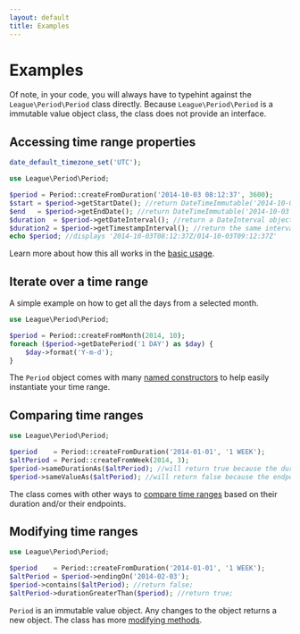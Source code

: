 ```yaml
---
layout: default
title: Examples
---
```


# Examples

Of note, in your code, you will always have to typehint against the `League\Period\Period` class directly. Because `League\Period\Period` is a immutable value object class, the class does not provide an interface.

## Accessing time range properties

~~~php
date_default_timezone_set('UTC');

use League\Period\Period;

$period = Period::createFromDuration('2014-10-03 08:12:37', 3600);
$start = $period->getStartDate(); //return DateTimeImmutable('2014-10-03 08:12:37');
$end   = $period->getEndDate(); //return DateTimeImmutable('2014-10-03 09:12:37');
$duration  = $period->getDateInterval(); //return a DateInterval object
$duration2 = $period->getTimestampInterval(); //return the same interval expressed in seconds.
echo $period; //displays '2014-10-03T08:12:37Z/014-10-03T09:12:37Z'
~~~

Learn more about how this all works in the [basic usage](/overview/).

## Iterate over a time range

A simple example on how to get all the days from a selected month.

~~~php
use League\Period\Period;

$period = Period::createFromMonth(2014, 10);
foreach ($period->getDatePeriod('1 DAY') as $day) {
    $day->format('Y-m-d');
}
~~~

The `Period` object comes with many [named constructors](/instantiation/) to help easily instantiate your time range.

## Comparing time ranges

~~~php
use League\Period\Period;

$period    = Period::createFromDuration('2014-01-01', '1 WEEK');
$altPeriod = Period::createFromWeek(2014, 3);
$period->sameDurationAs($altPeriod); //will return true because the duration are equals
$period->sameValueAs($altPeriod); //will return false because the endpoints differ
~~~

The class comes with other ways to [compare time ranges](/comparing/) based on their duration and/or their endpoints.

## Modifying time ranges

~~~php
use League\Period\Period;

$period    = Period::createFromDuration('2014-01-01', '1 WEEK');
$altPeriod = $period->endingOn('2014-02-03');
$period->contains($altPeriod); //return false;
$altPeriod->durationGreaterThan($period); //return true;
~~~

`Period` is an immutable value object. Any changes to the object returns a new object. The class has more [modifying methods](/modifying/).